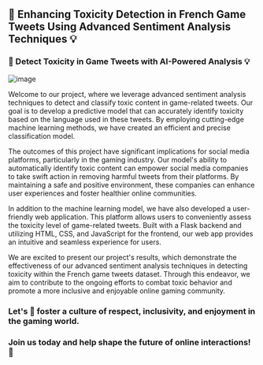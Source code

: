 ## 🚀 Enhancing Toxicity Detection in French Game Tweets Using Advanced Sentiment Analysis Techniques 💡


### 🚀 Detect Toxicity in Game Tweets with AI-Powered Analysis 💡

![image](https://github.com/mmuzammil196/french-game-tweets-toxicity-detection/assets/77389040/c0f1eb58-d14c-4b51-99e4-5d45d031f29d)

Welcome to our project, where we leverage advanced sentiment analysis techniques to detect and classify toxic content in game-related tweets. Our goal is to develop a predictive model that can accurately identify toxicity based on the language used in these tweets. By employing cutting-edge machine learning methods, we have created an efficient and precise classification model.

The outcomes of this project have significant implications for social media platforms, particularly in the gaming industry. Our model's ability to automatically identify toxic content can empower social media companies to take swift action in removing harmful tweets from their platforms. By maintaining a safe and positive environment, these companies can enhance user experiences and foster healthier online communities.

In addition to the machine learning model, we have also developed a user-friendly web application. This platform allows users to conveniently assess the toxicity level of game-related tweets. Built with a Flask backend and utilizing HTML, CSS, and JavaScript for the frontend, our web app provides an intuitive and seamless experience for users.

We are excited to present our project's results, which demonstrate the effectiveness of our advanced sentiment analysis techniques in detecting toxicity within the French game tweets dataset. Through this endeavor, we aim to contribute to the ongoing efforts to combat toxic behavior and promote a more inclusive and enjoyable online gaming community.

### Let's 🌟 foster a culture of respect, inclusivity, and enjoyment in the gaming world. 

### Join us today and help shape the future of online interactions! 🚀
